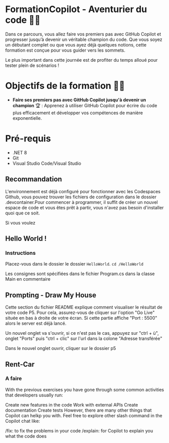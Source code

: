 # FormationCopilot - Aventurier du code 🌟🌟

Dans ce parcours, vous allez faire vos premiers pas avec GitHub Copilot et progresser jusqu’à devenir un véritable champion du code. Que vous soyez un débutant complet ou que vous ayez déjà quelques notions, cette formation est conçue pour vous guider vers les sommets.

Le plus important dans cette journée est de profiter du temps alloué pour tester plein de scénarios !

# Objectifs de la formation 🚀🚀
- **Faire ses premiers pas avec GitHub Copilot jusqu'à devenir un champion** 🏆 : Apprenez à utiliser GitHub Copilot pour écrire du code plus efficacement et développer vos compétences de manière exponentielle.

# Pré-requis
- .NET 8
- Git
- Visual Studio Code/Visual Studio

## Recommandation
L'environnement est déjà configuré pour fonctionner avec les Codespaces Github, vous pouvez trouver les fichiers de configuration dans le dossier .devcontainer.Pour commencer à programmer, il suffit de créer un nouvel espace de code et vous êtes prêt à partir, vous n'avez pas besoin d'installer quoi que ce soit.

Si vous voulez

## Hello World !

### Instructions

Placez-vous dans le dossier le dossier `HelloWorld`.
`cd /HelloWorld`

Les consignes sont spécifiées dans le fichier Program.cs dans la classe Main en commentaire

## Prompting - Draw My House

Cette section du fichier README explique comment visualiser le résultat de votre code P5. Pour cela, assurez-vous de cliquer sur l'option "Go Live" située en bas à droite de votre écran. Si cette partie affiche "Port : 5500" alors le server est déjà lancé.

Un nouvel onglet va s'ouvrir, si ce n'est pas le cas, appuyez sur "ctrl + ù", onglet "Ports" puis "ctrl + clic" sur l'url dans la colone "Adresse transférée"

Dans le nouvel onglet ouvrir, cliquer sur le dossier p5 

## Rent-Car

### A faire 


With the previous exercises you have gone through some common activities that developers usually run:

Create new features in the code
Work with external APIs
Create documentation
Create tests
However, there are many other things that Copilot can helkp you with. Feel free to explore other slash command in the Copilot chat like:

/fix: to fix the problems in your code
/explain: for Copilot to explain you what the code does